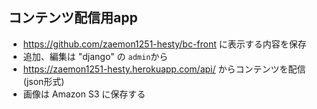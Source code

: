 ## コンテンツ配信用app
- https://github.com/zaemon1251-hesty/bc-front に表示する内容を保存
- 追加、編集は "django" の `admin`から
- https://zaemon1251-hesty.herokuapp.com/api/ からコンテンツを配信(json形式)
- 画像は Amazon S3 に保存する
